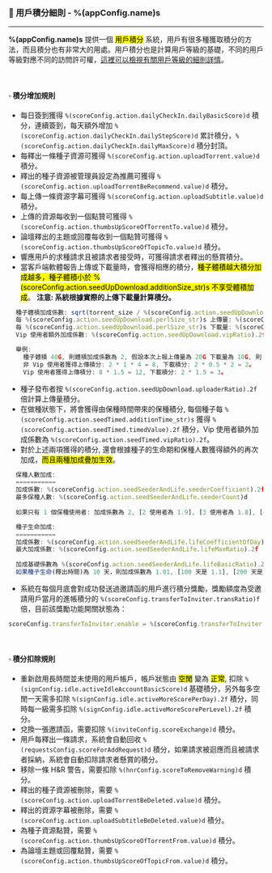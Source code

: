 ### :orange_book: 用戶積分細則 - %(appConfig.name)s
---
**%(appConfig.name)s** 提供一個 <mark>用戶積分</mark> 系統，用戶有很多種獲取積分的方法，而且積分也有非常大的用處。用戶積分也是計算用戶等級的基礎，不同的用戶等級對應不同的訪問許可權，[這裡可以檢視有關用戶等級的細則詳情](/about/manual/userLevelRules)。

&emsp;

#### :white_small_square: 積分增加規則
* 每日簽到獲得 `%(scoreConfig.action.dailyCheckIn.dailyBasicScore)d` 積分，連續簽到，每天額外增加 `%(scoreConfig.action.dailyCheckIn.dailyStepScore)d` 累計積分，`%(scoreConfig.action.dailyCheckIn.dailyMaxScore)d` 積分封頂。
* 每釋出一條種子資源可獲得 `%(scoreConfig.action.uploadTorrent.value)d` 積分。
* 釋出的種子資源被管理員設定為推薦可獲得 `%(scoreConfig.action.uploadTorrentBeRecommend.value)d` 積分。
* 每上傳一條資源字幕可獲得 `%(scoreConfig.action.uploadSubtitle.value)d` 積分。
* 上傳的資源每收到一個點贊可獲得 `%(scoreConfig.action.thumbsUpScoreOfTorrentTo.value)d` 積分。
* 論壇釋出的主題或回覆每收到一個點贊可獲得 `%(scoreConfig.action.thumbsUpScoreOfTopicTo.value)d` 積分。
* 響應用戶的求種請求且被請求者接受時，可獲得請求者釋出的懸賞積分。
* 當客戶端軟體報告上傳或下載量時，會獲得相應的積分，<mark>種子體積越大積分加成越多，種子體積小於 %(scoreConfig.action.seedUpDownload.additionSize_str)s 不享受體積加成</mark>。
  <span class="text-danger">**注意: 系統根據實際的上傳下載量計算積分。**</span>
```javascript
  種子體積加成係數: sqrt(torrent_size / %(scoreConfig.action.seedUpDownload.additionSize_str)s)。
  每 %(scoreConfig.action.seedUpDownload.perlSize_str)s 上傳量: %(scoreConfig.action.seedUpDownload.uploadValue).2f 積分。
  每 %(scoreConfig.action.seedUpDownload.perlSize_str)s 下載量: %(scoreConfig.action.seedUpDownload.downloadValue).2f 積分。
  Vip 使用者額外加成係數: %(scoreConfig.action.seedUpDownload.vipRatio).2f 倍。

  舉例: 
    種子體積 40G, 則體積加成係數為 2, 假設本次上報上傳量為 20G 下載量為 10G, 則：
    非 Vip 使用者獲得上傳積分: 2 * 1 * 4 = 8, 下載積分: 2 * 0.5 * 2 = 2。
    Vip 使用者獲得上傳積分: 8 * 1.5 = 12, 下載積分: 2 * 1.5 = 3。
```
* 種子發布者按 `%(scoreConfig.action.seedUpDownload.uploaderRatio).2f` 倍計算上傳量積分。
* 在做種狀態下，將會獲得由保種時間帶來的保種積分, 每個種子每 `%(scoreConfig.action.seedTimed.additionTime_str)s` 獲得 `%(scoreConfig.action.seedTimed.timedValue).2f` 積分，Vip 使用者額外加成係數為 `%(scoreConfig.action.seedTimed.vipRatio).2f`。
* 對於上述兩項獲得的積分, 還會根據種子的生命期和保種人數獲得額外的再次加成，<mark>而且兩種加成疊加生效</mark>。
```javascript
  保種人數加成:
  ===========
  加成係數: %(scoreConfig.action.seedSeederAndLife.seederCoefficient).2f
  最多保種人數: %(scoreConfig.action.seedSeederAndLife.seederCount)d
  
  如果只有 1 個保種使用者: 加成係數為 2, [2 使用者為 1.9], [3 使用者為 1.8], [4 使用者為 1.7], [5 使用者為 1.6], [6 使用者為 1.5], [7 使用者為 1.4], [8 使用者為 1.3], [9 使用者為 1.2], [10 使用者為 1.1], [超過 10 使用者為 1, 相當於沒有加成]。
```
```javascript
  種子生命加成:
  ===========
  加成係數: %(scoreConfig.action.seedSeederAndLife.lifeCoefficientOfDay).3f
  最大加成係數: %(scoreConfig.action.seedSeederAndLife.lifeMaxRatio).2f
  
  加成基礎係數為 %(scoreConfig.action.seedSeederAndLife.lifeBasicRatio).2f, 根據種子生命每天增加 %(scoreConfig.action.seedSeederAndLife.lifeCoefficientOfDay).3f。
  如果種子生命(釋出時間)為 10 天，則加成係數為 1.01, [100 天是 1.1], [200 天是 1.2], 以此類推，最大加成係數為 %(scoreConfig.action.seedSeederAndLife.lifeMaxRatio).2f。
```
* 系統在每個月底會對成功發送過邀請函的用戶進行積分獎勵，獎勵額度為受邀請用戶當月的進帳積分的 `%(scoreConfig.transferToInviter.transRatio)f` 倍，目前該獎勵功能開關狀態為：
```javascript
scoreConfig.transferToInviter.enable = %(scoreConfig.transferToInviter.enable)s
```

&emsp;

#### :white_small_square: 積分扣除規則
* 重新啟用長時間並未使用的用戶帳戶，帳戶狀態由 <mark>空閒</mark> 變為 <mark>正常</mark>, 扣除 `%(signConfig.idle.activeIdleAccountBasicScore)d` 基礎積分，另外每多空閒一天需多扣除 `%(signConfig.idle.activeMoreScorePerDay).2f` 積分，同時每一級需多扣除 `%(signConfig.idle.activeMoreScorePerLevel).2f` 積分。
* 兌換一張邀請函，需要扣除 `%(inviteConfig.scoreExchange)d` 積分。
* 用戶每釋出一條請求，系統會自動回收 `%(requestsConfig.scoreForAddRequest)d` 積分，如果請求被迴應而且被請求者採納，系統會自動扣除請求者懸賞的積分。
* 移除一條 H&R 警告，需要扣除 `%(hnrConfig.scoreToRemoveWarning)d` 積分。
* 釋出的種子資源被刪除，需要 `%(scoreConfig.action.uploadTorrentBeDeleted.value)d` 積分。
* 釋出的資源字幕被刪除，需要 `%(scoreConfig.action.uploadSubtitleBeDeleted.value)d` 積分。
* 為種子資源點贊，需要 `%(scoreConfig.action.thumbsUpScoreOfTorrentFrom.value)d` 積分。
* 為論壇主題或回覆點贊，需要 `%(scoreConfig.action.thumbsUpScoreOfTopicFrom.value)d` 積分。
